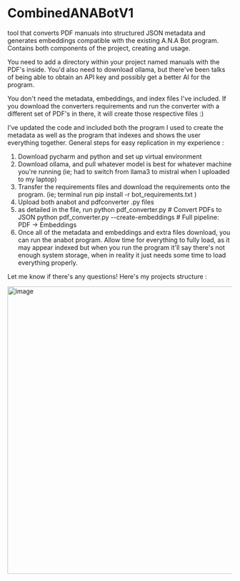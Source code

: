 # CombinedANABotV1
 tool that converts PDF manuals into structured JSON metadata and generates embeddings compatible with the existing A.N.A Bot program. Contains both components of the project, creating and usage. 

You need to add a directory within your project named manuals with the PDF's inside.
You'd also need to download ollama, but there've been talks of being able to obtain an API key and possibly get a better 
AI for the program. 

You don't need the metadata, embeddings, and index files I've included. If you download the converters requirements and run the converter with a different set of PDF's in there, it will create those respective files :) 

I've updated the code and included both the program I used to create the metadata as well as the program that indexes and shows the user everything together. 
General steps for easy replication in my experience : 
1. Download pycharm and python and set up virtual environment
2. Download ollama, and pull whatever model is best for whatever machine you're running (ie; had to switch from llama3 to mistral when I uploaded to my laptop)
3. Transfer the requirements files and download the requirements onto the program. (ie; terminal run pip install -r bot_requirements.txt )
4. Upload both anabot and pdfconverter .py files
5. as detailed in the file, run
   python pdf_converter.py                    # Convert PDFs to JSON
    python pdf_converter.py --create-embeddings # Full pipeline: PDF -> Embeddings
6. Once all of the metadata and embeddings and extra files download, you can run the anabot program. Allow time for everything to fully load, as it may appear indexed but when you run the program it'll say there's not enough system storage,
when in reality it just needs some time to load everything properly.

Let me know if there's any questions! 
Here's my projects structure : 

<img width="656" height="644" alt="image" src="https://github.com/user-attachments/assets/a70e3c78-d415-4f3c-8a8a-7150b94f3283" />

